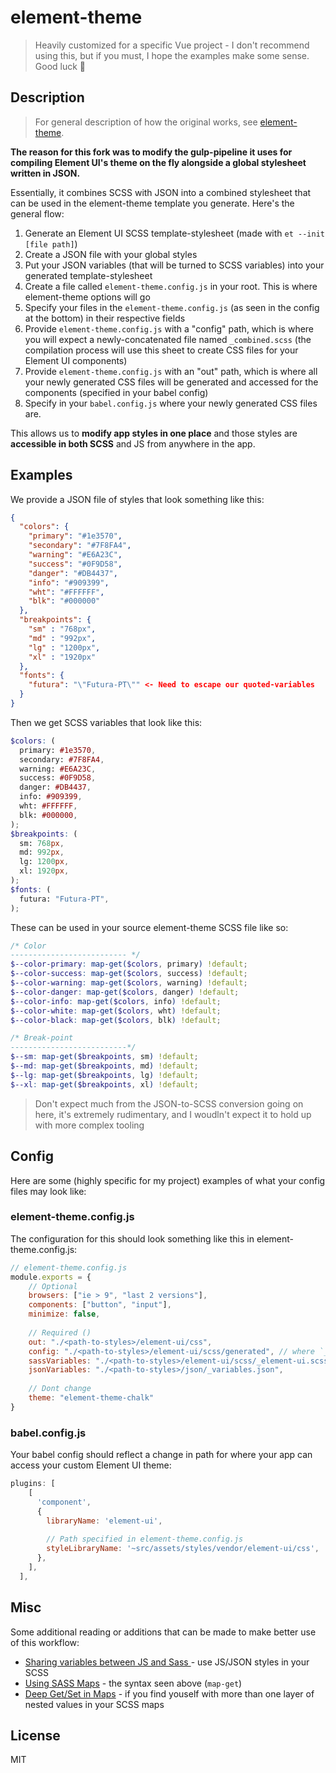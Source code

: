 # element-theme

> Heavily customized for a specific Vue project - I don't recommend using this, but if you must, I hope the examples make some sense. Good luck 🙏

## Description
>For general description of how the original works, see [element-theme](https://github.com/ElementUI/element-theme).

**The reason for this fork was to modify the gulp-pipeline it uses for compiling Element UI's theme on the fly alongside a global
stylesheet written in JSON.**

Essentially, it combines SCSS  with JSON into a combined stylesheet that can be used in the element-theme template you generate. Here's the general flow:
 1. Generate an Element UI SCSS template-stylesheet (made with `et --init [file path]`)
 2. Create a JSON file with your global styles
 3. Put your JSON variables (that will be turned to SCSS variables) into your generated template-stylesheet
 4. Create a file called `element-theme.config.js` in your root. This is where element-theme options will go
 5. Specify your files in the `element-theme.config.js` (as seen in the config at the bottom) in their respective fields
 6. Provide `element-theme.config.js` with a "config" path, which is where you will expect a newly-concatenated file named `_combined.scss` (the compilation process will use this sheet to create CSS files for your Element UI components)
 7. Provide `element-theme.config.js` with an "out" path, which is where all your newly generated CSS files will be generated and accessed for the components (specified in your babel config)
 8. Specify in your `babel.config.js` where your newly generated CSS files are.

This allows us to **modify app styles in one place** and those styles are **accessible in both SCSS** and JS from anywhere in the app.

## Examples
We provide a JSON file of styles that look something like this:
```json
{
  "colors": {
    "primary": "#1e3570",
    "secondary": "#7F8FA4",
    "warning": "#E6A23C",
    "success": "#0F9D58",
    "danger": "#DB4437",
    "info": "#909399",
    "wht": "#FFFFFF",
    "blk": "#000000"
  },
  "breakpoints": {
    "sm" : "768px",
    "md" : "992px",
    "lg" : "1200px",
    "xl" : "1920px"
  },
  "fonts": {
    "futura": "\"Futura-PT\"" <- Need to escape our quoted-variables
  }
}

```

Then we get SCSS variables that look like this:
```scss
$colors: (
  primary: #1e3570,
  secondary: #7F8FA4,
  warning: #E6A23C,
  success: #0F9D58,
  danger: #DB4437,
  info: #909399,
  wht: #FFFFFF,
  blk: #000000,
);
$breakpoints: (
  sm: 768px,
  md: 992px,
  lg: 1200px,
  xl: 1920px,
);
$fonts: (
  futura: "Futura-PT",
);
```

These can be used in your source element-theme SCSS file like so:
```scss
/* Color
-------------------------- */
$--color-primary: map-get($colors, primary) !default;
$--color-success: map-get($colors, success) !default;
$--color-warning: map-get($colors, warning) !default;
$--color-danger: map-get($colors, danger) !default;
$--color-info: map-get($colors, info) !default;
$--color-white: map-get($colors, wht) !default;
$--color-black: map-get($colors, blk) !default;

/* Break-point
--------------------------*/
$--sm: map-get($breakpoints, sm) !default;
$--md: map-get($breakpoints, md) !default;
$--lg: map-get($breakpoints, lg) !default;
$--xl: map-get($breakpoints, xl) !default;
```

> Don't expect much from the JSON-to-SCSS conversion going on here, it's extremely rudimentary, and I woudln't expect it to hold up with more complex tooling

## Config
Here are some (highly specific for my project) examples of what your config files may look like:

### element-theme.config.js

The configuration for this should look something like this in element-theme.config.js:
```js
// element-theme.config.js
module.exports = {
    // Optional
    browsers: ["ie > 9", "last 2 versions"],
    components: ["button", "input"],
    minimize: false,
    
    // Required ()
    out: "./<path-to-styles>/element-ui/css",
    config: "./<path-to-styles>/element-ui/scss/generated", // where `_combined.scss` will go
    sassVariables: "./<path-to-styles>/element-ui/scss/_element-ui.scss",
    jsonVariables: "./<path-to-styles>/json/_variables.json",
    
    // Dont change
    theme: "element-theme-chalk"
}
```

### babel.config.js

Your babel config should reflect a change in path for where your app can access your custom Element UI theme:
```javascript
plugins: [
    [
      'component',
      {
        libraryName: 'element-ui',
        
        // Path specified in element-theme.config.js
        styleLibraryName: '~src/assets/styles/vendor/element-ui/css',
      },
    ],
  ],
```

## Misc
Some additional reading or additions that can be made to make better use of this workflow:
- [Sharing variables between JS and Sass ](https://itnext.io/sharing-variables-between-js-and-sass-using-webpack-sass-loader-713f51fa7fa0) - use JS/JSON styles in your SCSS
- [Using SASS Maps](https://www.sitepoint.com/using-sass-maps/) - the syntax seen above (`map-get`)
- [Deep Get/Set in Maps](https://css-tricks.com/snippets/sass/deep-getset-maps/) - if you find youself with more than one layer of nested values in your SCSS maps

## License
MIT
